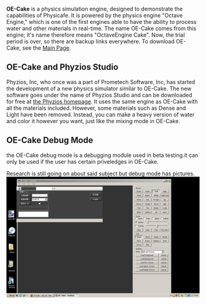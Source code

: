 **OE-Cake** is a physics simulation engine, designed to demonstrate the capabilities of Physicafe. It is powered by the physics engine "Octave Engine," which is one of the first engines able to have the ability to process water and other materials in real-time. The name OE-Cake comes from this engine; it's name therefore means "OctaveEngine Cake". Now, the trial period is over, so there are backup links everywhere. To download OE-Cake, see the [Main Page](/Main%20Page.md "Main Page").

## OE-Cake and Phyzios Studio

Phyzios, Inc, who once was a part of Prometech Software, Inc, has started the development of a new physics simulator similar to OE-Cake. The new software goes under the name of Phyzios Studio and can be downloaded for free at [the Phyzios homepage](http://www.phyzios.com). It uses the same engine as OE-Cake with all the materials included. However, some materials such as Dense and Light have been removed. Instead, you can make a heavy version of water and color it however you want, just like the mixing mode in OE-Cake.

## OE-Cake Debug Mode

the OE-Cake debug mode is a debugging module used in beta testing.it can only be used if the user has certain priveledges in OE-Cake.

Research is still going on about said subject but debug mode has pictures.**![OE-Cake debug mode](/images/Oecake%20Debug%20Mode.png "OE-Cake debug mode")**
